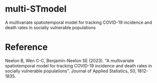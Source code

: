 # multi-STmodel
A multivariate spatiotemporal model for tracking COVID-19 incidence and death rates in socially vulnerable populations

# Reference
Neelon B, Wen C-C, Benjamin-Neelon SE (2023). "A multivariate spatiotemporal model for tracking COVID-19 incidence and death rates in socially vulnerable populations". Journal of Applied Statistics, 50, 1812-1835.
